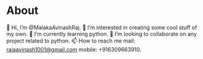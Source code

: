 # About
👋 Hi, I’m @MalakaAvinashRaj.
👀 I’m interested in creating some cool stuff of my own.
🌱 I’m currently learning python.
💞️ I’m looking to collaborate on any project related to python.
📫 How to reach me mail: rajaavinash1001@gmail.com mobile: +916309663910.

